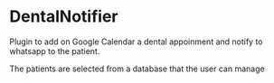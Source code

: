 # DentalNotifier

Plugin to add on Google Calendar a dental appoinment and notify to whatsapp to the patient.

The patients are selected from a database that the user can manage
